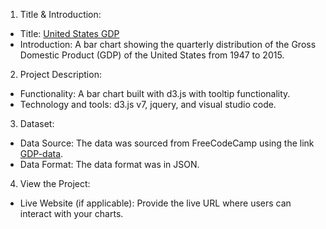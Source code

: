 
1. Title & Introduction:
- Title:  [United States GDP]()
- Introduction: A bar chart showing the quarterly distribution of the Gross Domestic Product (GDP) of the United States from 1947 to 2015. 

2. Project Description:
* Functionality: A bar chart built with d3.js with tooltip functionality. 
* Technology and tools: d3.js v7, jquery, and visual studio code.

3. Dataset:
* Data Source: The data was sourced from FreeCodeCamp using the link [GDP-data](https://raw.githubusercontent.com/freeCodeCamp/ProjectReferenceData/master/GDP-data.json).
* Data Format: The data format was in JSON.

4. View the Project:
* Live Website (if applicable): Provide the live URL where users can interact with your charts.

